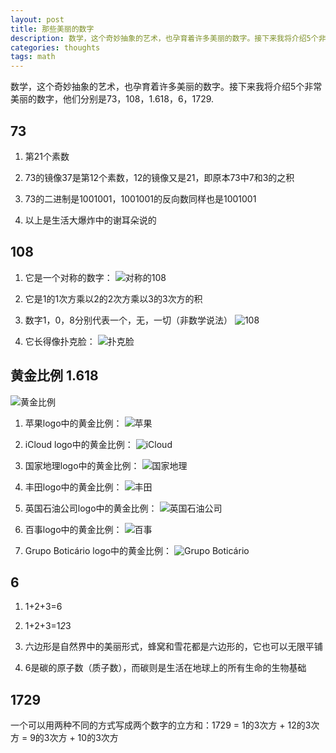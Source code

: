 ```yaml
---
layout: post
title: 那些美丽的数字
description: 数学，这个奇妙抽象的艺术，也孕育着许多美丽的数字。接下来我将介绍5个非常美丽的数字，他们分别是73，108，1.618，6，1729.
categories: thoughts
tags: math
---
```

数学，这个奇妙抽象的艺术，也孕育着许多美丽的数字。接下来我将介绍5个非常美丽的数字，他们分别是73，108，1.618，6，1729.

## 73

1. 第21个素数

2. 73的镜像37是第12个素数，12的镜像又是21，即原本73中7和3的之积

3. 73的二进制是1001001，1001001的反向数同样也是1001001

4. 以上是生活大爆炸中的谢耳朵说的

## 108

1. 它是一个对称的数字：
![对称的108](http://pic.yupoo.com/perrydu/CfAdlKWs/6gHKv.jpg)

2. 它是1的1次方乘以2的2次方乘以3的3次方的积

3. 数字1，0，8分别代表一个，无，一切（非数学说法）
![108](http://pic.yupoo.com/perrydu/CfAdls4Y/rruOB.png)

4. 它长得像扑克脸：
![扑克脸](http://pic.yupoo.com/perrydu/CfAhBzSa/small.jpg)

## 黄金比例 1.618

![黄金比例](http://pic.yupoo.com/perrydu/CfAbmdt3/5NtWR.jpg)

1. 苹果logo中的黄金比例：
![苹果](http://pic.yupoo.com/perrydu/CfA5RweW/medium.jpg)

2. iCloud logo中的黄金比例：
![iCloud](http://pic.yupoo.com/perrydu/CfA5P3rP/medium.jpg)

3. 国家地理logo中的黄金比例：
![国家地理](http://pic.yupoo.com/perrydu/CfA5Qze1/medium.jpg)

4. 丰田logo中的黄金比例：
![丰田](http://pic.yupoo.com/perrydu/CfA5Pivh/medium.jpg)

5. 英国石油公司logo中的黄金比例：
![英国石油公司](http://pic.yupoo.com/perrydu/CfA5Qd0w/medium.jpg)

6. 百事logo中的黄金比例：
![百事](http://pic.yupoo.com/perrydu/CfA5RNBQ/medium.jpg)

7. Grupo Boticário logo中的黄金比例：
![Grupo Boticário](http://pic.yupoo.com/perrydu/CfA5PYMz/medium.jpg)

## 6

1. 1+2+3=6

2. 1+2+3=1*2*3

3. 六边形是自然界中的美丽形式，蜂窝和雪花都是六边形的，它也可以无限平铺

4. 6是碳的原子数（质子数），而碳则是生活在地球上的所有生命的生物基础

## 1729

一个可以用两种不同的方式写成两个数字的立方和：1729 = 1的3次方 + 12的3次方 = 9的3次方 + 10的3次方